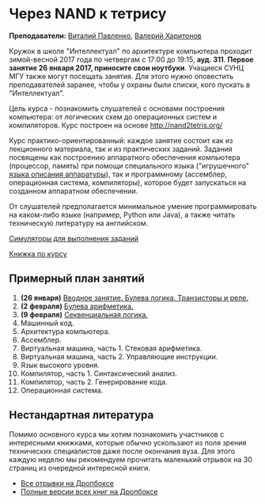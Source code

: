 # Через NAND к тетрису

**Преподаватели:** [Виталий Павленко](https://vk.com/vitalypavlenko), [Валерий Харитонов](https://vk.com/kharvd)

Кружок в школе "Интеллектуал" по архитектуре компьютера проходит зимой-весной 2017 года по четвергам с 17:00 до 19:15, **ауд. 311**. **Первое занятие 26 января 2017, приносите свои ноутбуки**. Учащиеся СУНЦ МГУ также могут посещать занятия. Для этого нужно оповестить преподавателей заранее, чтобы у охраны были списки, кого пускать в "Интеллектуал".

Цель курса - познакомить слушателей с основами построения компьютера: от логических схем до операционных систем и компиляторов. Курс построен на основе http://nand2tetris.org/

Курс практико-ориентированный: каждое занятие состоит как из лекционного материала, так и из практических заданий. Задания посвящены как построению аппаратного обеспечения компьютера (процессор, память) при помощи специального языка ("игрушечного" [языка описания аппаратуры](https://ru.wikipedia.org/wiki/%D0%AF%D0%B7%D1%8B%D0%BA_%D0%BE%D0%BF%D0%B8%D1%81%D0%B0%D0%BD%D0%B8%D1%8F_%D0%B0%D0%BF%D0%BF%D0%B0%D1%80%D0%B0%D1%82%D1%83%D1%80%D1%8B)), так и программному (ассемблер, операционная система, компиляторы), которое будет запускаться на созданном аппаратном обеспечении.

От слушателей предполагается минимальное умение программировать на каком-либо языке (например, Python или Java), а также читать техническую литературу на английском.

[Симуляторы для выполнения заданий](http://www.nand2tetris.org/software.php)

[Книжка по курсу](https://bit.ly/nandbook)

## Примерный план занятий
1. **(26 января)** [Вводное занятие. Булева логика. Транзисторы и реле.](lectures/01_boolean_logic.md)
2. **(2 февраля)** [Булева арифметика.](lectures/02_boolean_arithmetic.md)
3. **(9 февраля)** [Секвенциальная логика.](lectures/03_sequential_logic.md)
4. Машинный код.
5. Архитектура компьютера.
6. Ассемблер.
7. Виртуальная машина, часть 1. Стековая арифметика.
8. Виртуальная машина, часть 2. Управляющие инструкции.
9. Язык высокого уровня.
10. Компилятор, часть 1. Синтаксический анализ.
11. Компилятор, часть 2. Генерирование кода.
12. Операционная система.

## Нестандартная литература

Помимо основного курса мы хотим познакомить участников с интересными книжками, которые обычно ускользают из поля зрения технических специалистов даже после окончания вуза. Для этого каждую неделю мы рекомендуем прочитать маленький отрывок на 30 страниц из очередной интересной книги.

- [Все отрывки на Дропбоксе](https://www.dropbox.com/sh/xlmgorqu5ia329v/AABvv2fa1ChZowI-2v_4l6wda?dl=0)
- [Полные версии всех книг на Дропбоксе](https://www.dropbox.com/sh/zmq1aanr4f6lk3k/AACs2-E9ta_FzAIgDVgYuV2fa?dl=0)
